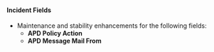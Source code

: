 
#### Incident Fields
- Maintenance and stability enhancements for the following fields:
    - **APD Policy Action**
    - **APD Message Mail From**
